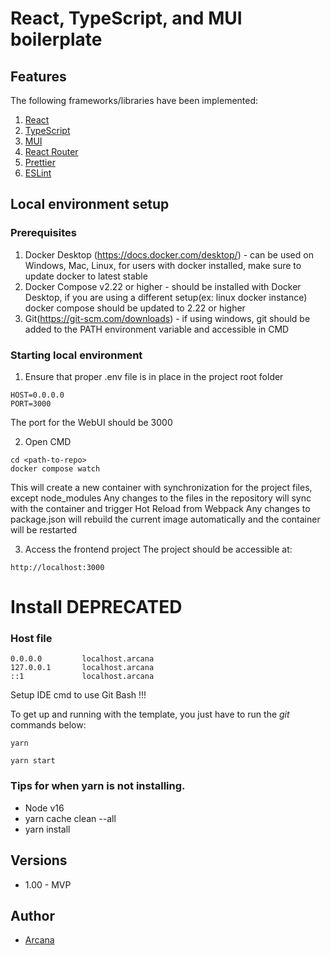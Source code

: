 # React, TypeScript, and MUI boilerplate

## Features

The following frameworks/libraries have been implemented:

1. [React](https://reactjs.org/)
2. [TypeScript](https://www.typescriptlang.org/)
3. [MUI](https://mui.com/)
4. [React Router](https://reactrouter.com/)
5. [Prettier](https://prettier.io)
6. [ESLint](https://eslint.org/)

## Local environment setup

### Prerequisites

1. Docker Desktop (https://docs.docker.com/desktop/) - can be used on Windows,
   Mac, Linux, for users with docker installed, make sure to update docker to
   latest stable
2. Docker Compose v2.22 or higher - should be installed with Docker Desktop, if
   you are using a different setup(ex: linux docker instance) docker compose
   should be updated to 2.22 or higher
3. Git(https://git-scm.com/downloads) - if using windows, git should be added to
   the PATH environment variable and accessible in CMD

### Starting local environment

1. Ensure that proper .env file is in place in the project root folder

````
HOST=0.0.0.0
PORT=3000
````

The port for the WebUI should be 3000

2. Open CMD

````
cd <path-to-repo>
docker compose watch
````

This will create a new container with synchronization for the project files,
except node_modules Any changes to the files in the repository will sync with
the container and trigger Hot Reload from Webpack Any changes to package.json
will rebuild the current image automatically and the container will be restarted

3. Access the frontend project The project should be accessible at:

````
http://localhost:3000
````

# Install **DEPRECATED**

### Host file

````
0.0.0.0 		localhost.arcana
127.0.0.1 		localhost.arcana
::1				localhost.arcana
````

Setup IDE cmd to use Git Bash !!!

To get up and running with the template, you just have to run the _git_ commands
below:

```
yarn
```

```
yarn start
```

### Tips for when yarn is not installing.

- Node v16
- yarn cache clean --all
- yarn install

## Versions

- 1.00 - MVP

## Author

- [Arcana](https://arcana.com)

